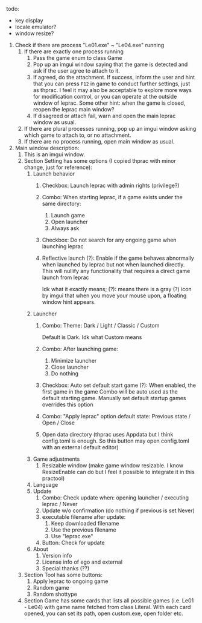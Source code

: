 todo:
- key display
- locale emulator?
- window resize?

1. Check if there are process "Le01.exe" ~ "Le04.exe" running
   1. If there are exactly one process running
      1. Pass the game enum to class Game
      2. Pop up an imgui window saying that the game is detected and ask if the user agree to attach to it.
      3. If agreed, do the attachment. If success, inform the user and hint that you can press `F12` in game to conduct further settings, just as thprac. I feel it may also be acceptable to explore more ways for modification control, or you can operate at the outside window of leprac. Some other hint: when the game is closed, reopen the leprac main window?
      4. If disagreed or attach fail, warn and open the main leprac window as usual. 
   2. If there are plural processes running, pop up an imgui window asking which game to attach to, or no attachment.
   3. If there are no process running, open main window as usual. 
2. Main window description:
   1. This is an imgui window. 
   2. Section Setting has some options (I copied thprac with minor change, just for reference):
      1. Launch behavior
         1. Checkbox: Launch leprac with admin rights (privilege?)
         2. Combo: When starting leprac, if a game exists under the same directory: 
            1. Launch game
            2. Open launcher
            3. Always ask
         3. Checkbox: Do not search for any ongoing game when launching leprac
         4. Reflective launch (?): Enable if the game behaves abnormally when launched by leprac but not when launched directly. This will nullify any functionality that requires a direct game launch from leprac
         
            Idk what it exactly means; (?): means there is a gray (?) icon by imgui that when you move your mouse upon, a floating window hint appears. 
      2. Launcher
         1. Combo: Theme: Dark / Light / Classic / Custom
            
            Default is Dark. Idk what Custom means
         2. Combo: After launching game: 
            1. Minimize launcher
            2. Close launcher
            3. Do nothing
         3. Checkbox: Auto set default start game (?): When enabled, the first game in the game Combo will be auto used as the default starting game. Manually set default startup games overrides this option
         4. Combo: "Apply leprac" option default state: Previous state / Open / Close
         5. Open data directory (thprac uses Appdata but I think config.toml is enough. So this button may open config.toml with an external default editor)
      3. Game adjustments
         1. Resizable window (make game window resizable. I know ResizeEnable can do but I feel it possible to integrate it in this practool)
      4. Language
      5. Update
         1. Combo: Check update when: opening launcher / executing leprac / Never
         2. Update w/o confirmation (do nothing if previous is set Never)
         3. executable filename after update:
            1. Keep downloaded filename
            2. Use the previous filename
            3. Use "leprac.exe"
         4. Button: Check for update
      6. About
         1. Version info
         2. License info of ego and external
         3. Special thanks (??)
   3. Section Tool has some buttons:
      1. Apply leprac to ongoing game
      2. Random game
      3. Random shottype
   4. Section Game has some cards that lists all possible games (i.e. Le01 - Le04) with game name fetched from class Literal. With each card opened, you can set its path, open custom.exe, open folder etc. 